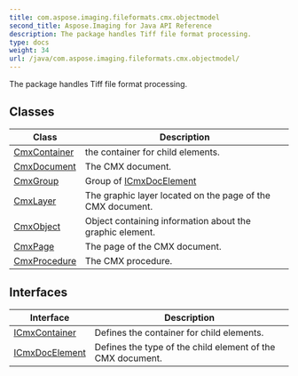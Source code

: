 ```yaml
---
title: com.aspose.imaging.fileformats.cmx.objectmodel
second_title: Aspose.Imaging for Java API Reference
description: The package handles Tiff file format processing.
type: docs
weight: 34
url: /java/com.aspose.imaging.fileformats.cmx.objectmodel/
---
```


The package handles Tiff file format processing.


## Classes

| Class | Description |
| --- | --- |
| [CmxContainer](../com.aspose.imaging.fileformats.cmx.objectmodel/cmxcontainer) | the container for child elements. |
| [CmxDocument](../com.aspose.imaging.fileformats.cmx.objectmodel/cmxdocument) | The CMX document. |
| [CmxGroup](../com.aspose.imaging.fileformats.cmx.objectmodel/cmxgroup) | Group of [ICmxDocElement](../com.aspose.imaging.fileformats.cmx.objectmodel/icmxdocelement) |
| [CmxLayer](../com.aspose.imaging.fileformats.cmx.objectmodel/cmxlayer) | The graphic layer located on the page of the CMX document. |
| [CmxObject](../com.aspose.imaging.fileformats.cmx.objectmodel/cmxobject) | Object containing information about the graphic element. |
| [CmxPage](../com.aspose.imaging.fileformats.cmx.objectmodel/cmxpage) | The page of the CMX document. |
| [CmxProcedure](../com.aspose.imaging.fileformats.cmx.objectmodel/cmxprocedure) | The CMX procedure. |

## Interfaces

| Interface | Description |
| --- | --- |
| [ICmxContainer](../com.aspose.imaging.fileformats.cmx.objectmodel/icmxcontainer) | Defines the container for child elements. |
| [ICmxDocElement](../com.aspose.imaging.fileformats.cmx.objectmodel/icmxdocelement) | Defines the type of the child element of the CMX document. |
